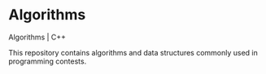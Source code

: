# Algorithms
Algorithms | C++

This repository contains algorithms and data structures commonly used in programming contests.
